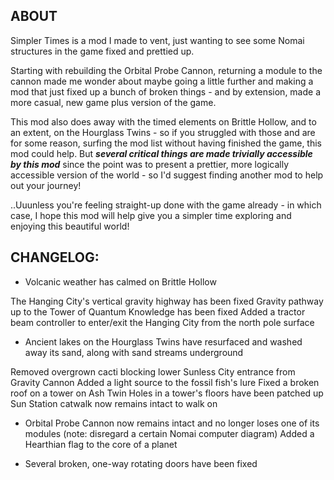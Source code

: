 ## ABOUT

Simpler Times is a mod I made to vent, just wanting to see some Nomai structures in the game fixed and prettied up.

Starting with rebuilding the Orbital Probe Cannon, returning a module to the cannon made me wonder about maybe going a little further and making a mod that just fixed up a bunch of broken things - and by extension, made a more casual, new game plus version of the game.

This mod also does away with the timed elements on Brittle Hollow, and to an extent, on the Hourglass Twins - so if you struggled with those and are for some reason, surfing the mod list without having finished the game, this mod could help.
But ***several critical things are made trivially accessible by this mod*** since the point was to present a prettier, more logically accessible version of the world - so I'd suggest finding another mod to help out your journey!

..Uuunless you're feeling straight-up done with the game already - in which case, I hope this mod will help give you a simpler time exploring and enjoying this beautiful world!



## CHANGELOG:

* Volcanic weather has calmed on Brittle Hollow

The Hanging City's vertical gravity highway has been fixed
Gravity pathway up to the Tower of Quantum Knowledge has been fixed
Added a tractor beam controller to enter/exit the Hanging City from the north pole surface



* Ancient lakes on the Hourglass Twins have resurfaced and washed away its sand, along with sand streams underground

Removed overgrown cacti blocking lower Sunless City entrance from Gravity Cannon
Added a light source to the fossil fish's lure
Fixed a broken roof on a tower on Ash Twin
Holes in a tower's floors have been patched up
Sun Station catwalk now remains intact to walk on



* Orbital Probe Cannon now remains intact and no longer loses one of its modules (note: disregard a certain Nomai computer diagram)
Added a Hearthian flag to the core of a planet

* Several broken, one-way rotating doors have been fixed